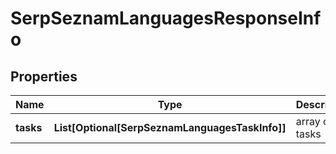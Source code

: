 # SerpSeznamLanguagesResponseInfo


## Properties

| Name | Type | Description | Notes |
|------------ | ------------- | ------------- | -------------|
**tasks** | **List[Optional[SerpSeznamLanguagesTaskInfo]]** | array of tasks |[optional]|